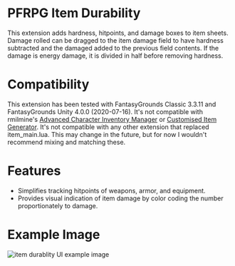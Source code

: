 # PFRPG Item Durability
This extension adds hardness, hitpoints, and damage boxes to item sheets.
Damage rolled can be dragged to the item damage field to have hardness subtracted and the damaged added to the previous field contents.
If the damage is energy damage, it is divided in half before removing hardness.

# Compatibility
This extension has been tested with FantasyGrounds Classic 3.3.11 and FantasyGrounds Unity 4.0.0 (2020-07-16).
It's not compatible with rmilmine's [Advanced Character Inventory Manager](https://www.fantasygrounds.com/forums/showthread.php?57819-Advanced-Character-Iventory-Manager-for-3-5E-and-Pathfinder) or [Customised Item Generator](https://www.fantasygrounds.com/forums/showthread.php?57818-Customized-Item-Generator-for-3-5E-and-Pathfinder). It's not compatible with any other extension that replaced item_main.lua. This may change in the future, but for now I wouldn't recommend mixing and matching these.

# Features
* Simplifies tracking hitpoints of weapons, armor, and equipment.
* Provides visual indication of item damage by color coding the number proportionately to damage.

# Example Image
<img src="https://i.imgur.com/QTdNW9j.png" alt="item durablity UI example image"/>
